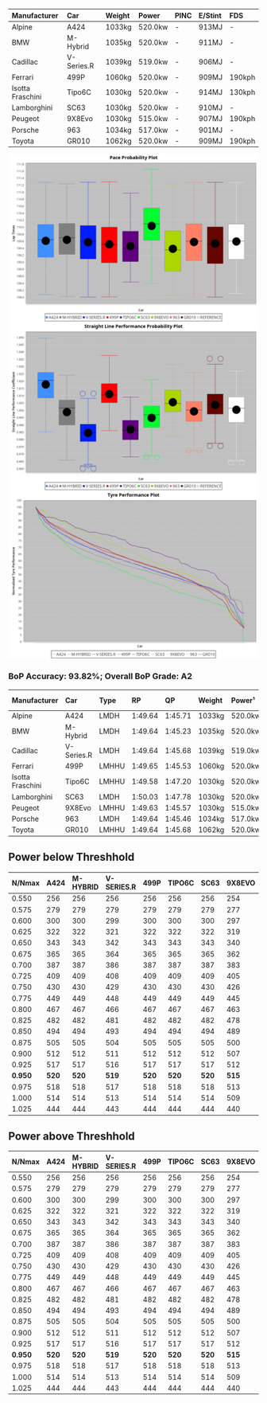 | Manufacturer     | Car        | Weight | Power   | PINC    | E/Stint | FDS     |
|:-|:-|:-|:-|:-|:-|:-|
| Alpine           | A424       | 1033kg | 520.0kw |    -    | 913MJ   |    -    |
| BMW              | M-Hybrid   | 1035kg | 520.0kw |    -    | 911MJ   |    -    |
| Cadillac         | V-Series.R | 1039kg | 519.0kw |    -    | 906MJ   |    -    |
| Ferrari          | 499P       | 1060kg | 520.0kw |    -    | 909MJ   | 190kph  |
| Isotta Fraschini | Tipo6C     | 1030kg | 520.0kw |    -    | 914MJ   | 130kph  |
| Lamborghini      | SC63       | 1030kg | 520.0kw |    -    | 910MJ   |    -    |
| Peugeot          | 9X8Evo     | 1030kg | 515.0kw |    -    | 907MJ   | 190kph  |
| Porsche          | 963        | 1034kg | 517.0kw |    -    | 901MJ   |    -    |
| Toyota           | GR010      | 1062kg | 520.0kw |    -    | 909MJ   | 190kph  |

![PACECHART](./IMG/AUTO.png)
![STRAIGHTLINEPERFORMANCECHART](./IMG/AUTO_sp.png)
![TYREPERFORMANCECHART](./IMG/AUTO_tw.png)

### BoP Accuracy: 93.82%; Overall BoP Grade: A2
| Manufacturer     | Car        | Type  | RP      | QP      | Weight | Power¹  | Threshhold | PINC    | Power²   | E/Stint | AVG Vmax  | FDS     | RDLC | L/Stint | BOP-Grade | Model Accuracy | Model Points | Match%  | SimDiff |
|:-|:-|:-|:-|:-|:-|:-|:-|:-|:-|:-|:-|:-|:-|:-|:-|:-|:-|:-|:-|
| Alpine           | A424       | LMDH  | 1:49.64 | 1:45.71 | 1033kg | 520.0kw | 0.0kph     |    -    | 520.00kw |  913MJ  | 295.13kph |    -    | 1.02 | 33      | ~A1       | 86.43%         | 618          | 98.43%  | #       |
| BMW              | M-Hybrid   | LMDH  | 1:49.64 | 1:45.23 | 1035kg | 520.0kw | 0.0kph     |    -    | 520.00kw |  911MJ  | 292.21kph |    -    | 1.02 | 33      | +A2       | 93.77%         | 1672         | 92.68%  | #       |
| Cadillac         | V-Series.R | LMDH  | 1:49.64 | 1:45.68 | 1039kg | 519.0kw | 0.0kph     |    -    | 519.00kw |  906MJ  | 288.73kph |    -    | 1.02 | 33      | ~A1       | 83.12%         | 1921         | 100.00% | #       |
| Ferrari          | 499P       | LMHHU | 1:49.65 | 1:45.53 | 1060kg | 520.0kw | 0.0kph     |    -    | 520.00kw |  909MJ  | 292.55kph | 190kph  | 1.03 | 33      | ~A1       | 69.49%         | 1950         | 100.00% | #       |
| Isotta Fraschini | Tipo6C     | LMHHU | 1:49.58 | 1:47.20 | 1030kg | 520.0kw | 0.0kph     |    -    | 520.00kw |  914MJ  | 290.77kph | 130kph  | 1.07 | 33      | +C1       | 73.56%         | 64           | 75.34%  | #       |
| Lamborghini      | SC63       | LMDH  | 1:50.03 | 1:47.78 | 1030kg | 520.0kw | 0.0kph     |    -    | 520.00kw |  910MJ  | 291.76kph |    -    | 1.05 | 33      | +C1       | 95.82%         | 459          | 77.94%  | #       |
| Peugeot          | 9X8Evo     | LMHHU | 1:49.63 | 1:45.57 | 1030kg | 515.0kw | 0.0kph     |    -    | 515.00kw |  907MJ  | 293.00kph | 190kph  | 1.03 | 33      | ~A1       | 66.97%         | 221          | 100.00% | #       |
| Porsche          | 963        | LMDH  | 1:49.64 | 1:45.46 | 1034kg | 517.0kw | 0.0kph     |    -    | 517.00kw |  901MJ  | 291.67kph |    -    | 1.02 | 33      | ~A1       | 81.02%         | 5243         | 100.00% | #       |
| Toyota           | GR010      | LMHHU | 1:49.64 | 1:45.68 | 1062kg | 520.0kw | 0.0kph     |    -    | 520.00kw |  909MJ  | 291.14kph | 190kph  | 1.02 | 33      | ~A1       | 73.70%         | 2701         | 100.00% | #       |

## Power below Threshhold
| N/Nmax    | A424    | M-HYBRID | V-SERIES.R | 499P    | TIPO6C  | SC63    | 9X8EVO  | 963     | GR010   |
|:-|:-|:-|:-|:-|:-|:-|:-|:-|:-|
|  0.550    |  256    |  256     |  256       |  256    |  256    |  256    |  254    |  255    |  256    |
|  0.575    |  279    |  279     |  279       |  279    |  279    |  279    |  277    |  278    |  279    |
|  0.600    |  300    |  300     |  299       |  300    |  300    |  300    |  297    |  298    |  300    |
|  0.625    |  322    |  322     |  321       |  322    |  322    |  322    |  319    |  320    |  322    |
|  0.650    |  343    |  343     |  342       |  343    |  343    |  343    |  340    |  341    |  343    |
|  0.675    |  365    |  365     |  364       |  365    |  365    |  365    |  362    |  363    |  365    |
|  0.700    |  387    |  387     |  386       |  387    |  387    |  387    |  383    |  385    |  387    |
|  0.725    |  409    |  409     |  408       |  409    |  409    |  409    |  405    |  407    |  409    |
|  0.750    |  430    |  430     |  429       |  430    |  430    |  430    |  426    |  427    |  430    |
|  0.775    |  449    |  449     |  448       |  449    |  449    |  449    |  445    |  446    |  449    |
|  0.800    |  467    |  467     |  466       |  467    |  467    |  467    |  463    |  464    |  467    |
|  0.825    |  482    |  482     |  481       |  482    |  482    |  482    |  478    |  479    |  482    |
|  0.850    |  494    |  494     |  493       |  494    |  494    |  494    |  489    |  491    |  494    |
|  0.875    |  505    |  505     |  504       |  505    |  505    |  505    |  500    |  502    |  505    |
|  0.900    |  512    |  512     |  511       |  512    |  512    |  512    |  507    |  509    |  512    |
|  0.925    |  517    |  517     |  516       |  517    |  517    |  517    |  512    |  514    |  517    |
| **0.950** | **520** | **520**  | **519**    | **520** | **520** | **520** | **515** | **517** | **520** |
|  0.975    |  518    |  518     |  517       |  518    |  518    |  518    |  513    |  515    |  518    |
|  1.000    |  514    |  514     |  513       |  514    |  514    |  514    |  509    |  511    |  514    |
|  1.025    |  444    |  444     |  443       |  444    |  444    |  444    |  440    |  441    |  444    |

## Power above Threshhold
| N/Nmax    | A424    | M-HYBRID | V-SERIES.R | 499P    | TIPO6C  | SC63    | 9X8EVO  | 963     | GR010   |
|:-|:-|:-|:-|:-|:-|:-|:-|:-|:-|
|  0.550    |  256    |  256     |  256       |  256    |  256    |  256    |  254    |  255    |  256    |
|  0.575    |  279    |  279     |  279       |  279    |  279    |  279    |  277    |  278    |  279    |
|  0.600    |  300    |  300     |  299       |  300    |  300    |  300    |  297    |  298    |  300    |
|  0.625    |  322    |  322     |  321       |  322    |  322    |  322    |  319    |  320    |  322    |
|  0.650    |  343    |  343     |  342       |  343    |  343    |  343    |  340    |  341    |  343    |
|  0.675    |  365    |  365     |  364       |  365    |  365    |  365    |  362    |  363    |  365    |
|  0.700    |  387    |  387     |  386       |  387    |  387    |  387    |  383    |  385    |  387    |
|  0.725    |  409    |  409     |  408       |  409    |  409    |  409    |  405    |  407    |  409    |
|  0.750    |  430    |  430     |  429       |  430    |  430    |  430    |  426    |  427    |  430    |
|  0.775    |  449    |  449     |  448       |  449    |  449    |  449    |  445    |  446    |  449    |
|  0.800    |  467    |  467     |  466       |  467    |  467    |  467    |  463    |  464    |  467    |
|  0.825    |  482    |  482     |  481       |  482    |  482    |  482    |  478    |  479    |  482    |
|  0.850    |  494    |  494     |  493       |  494    |  494    |  494    |  489    |  491    |  494    |
|  0.875    |  505    |  505     |  504       |  505    |  505    |  505    |  500    |  502    |  505    |
|  0.900    |  512    |  512     |  511       |  512    |  512    |  512    |  507    |  509    |  512    |
|  0.925    |  517    |  517     |  516       |  517    |  517    |  517    |  512    |  514    |  517    |
| **0.950** | **520** | **520**  | **519**    | **520** | **520** | **520** | **515** | **517** | **520** |
|  0.975    |  518    |  518     |  517       |  518    |  518    |  518    |  513    |  515    |  518    |
|  1.000    |  514    |  514     |  513       |  514    |  514    |  514    |  509    |  511    |  514    |
|  1.025    |  444    |  444     |  443       |  444    |  444    |  444    |  440    |  441    |  444    |
